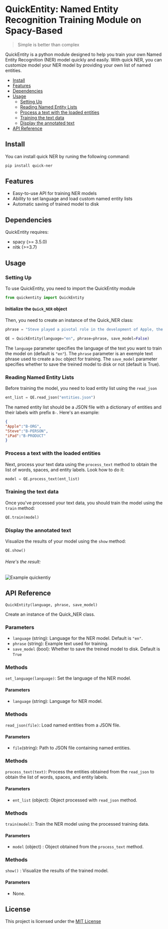 # QuickEntity: Named Entity Recognition Training Module on Spacy-Based

> Simple is better than complex

QuickEntity is a python module designed to help you train your own Named Entity Recognition (NER) model quickly and easily. With quick NER, you can customize model your NER model by providing your own list of named entities.

* [Install](#install)
* [Features](#features)
* [Dependencies](#dependencies)
* [Usage](#usage)
    + [Setting Up](#setting-up)
    + [Reading Named Entity Lists](#reading-named-entity-Lists)
    + [Process a text with the loaded entities](#process-a-text-with-the-loaded-entities)
    + [Training the text data](#training-the-text-data)
    + [Display the annotated text](#display-the-annotated-text)
 * [API Reference](#api-reference)
 

## Install

You can install quick NER by runing the following command:
```bash
pip install quick-ner
```

##  Features

+ Easy-to-use API for training NER models
+ Ability to set language and load custom named entity lists
+ Automatic saving of trained model to disk

## Dependencies

QuickEntity requires:

+ spacy (>= 3.5.0)
+ nltk (>=3.7)


## Usage

### Setting Up

To use QuickEntity, you need to import the QuickEntity module

```python
from quickentity import QuickEntity
```

#### Initialize the `Quick_NER` object

Then, you need to create an instance of the Quick_NER class:

```python
phrase = "Steve played a pivotal role in the development of Apple, the company responsible for creating innovative products such as the iPad"
```

```python
QE = QuickEntity(language="en", phrase=phrase, save_model=False)
```

The `language` parameter specifies the language of the text you want to train the model on (default is `"en"`). The `phrase` parameter is an exemple text phrase used to create a `Doc` object for training. The `save_model` parameter specifies whether to save the treined model to disk or not (default is True).

### Reading Named Entity Lists

Before training the model, you need to load entity list using the `read_json`
```python
ent_list = QE.read_json("entities.json")
```

The named entity list should be a JSON file with a dictionary of entities and their labels with prefix `B-`. Here's an example:

```json
{
"Apple":"B-ORG",
"Steve":"B-PERSON",
"iPad":"B-PRODUCT"
}
```

### Process a text with the loaded entities

Next, process your text data using the `process_text` method to obtain the list of words, spaces, and entity labels. Look how to do it:
```python
model = QE.process_text(ent_list)
```


### Training the text data

Once you've processed your text data, you should train the model using the `train` method:

```python
QE.train(model)
```

### Display the annotated text

Visualize the results of your model using the `show` method:

```python
QE.show()
```

###### Here's the result:

![Example quickentiy](https://github.com/Kissabi/quick_ner/raw/main/Screenshot.png)



## API Reference

`QuickEntity(language, phrase, save_model)`

Create an instance of the Quick_NER class.

### Parameters

+ `language` (string): Language for the NER model. Default is `"en"`.
+ `phrase` (string): Example text used for training.
+ `save_model` (bool): Whether to save the treined model to disk. Default is `True`

### Methods

`set_language(language)`: Set the language of the NER model.

#### Parameters

+ `language` (string): Language for NER model.

### Methods

`read_json(file)`: Load named entities from a JSON file.

#### Parameters

+ `file`(string): Path to JSON file containing named entities.

### Methods

`process_text(text)`: Process the entities obtained from the `read_json` to obtain the list of words, spaces, and entity labels.


#### Parameters

+ `ent_list` (object): Object processed with `read_json` method.

### Methods

`train(model)`: Train the NER model using the processed training data.

#### Parameters

+ `model` (object) : Object obtained from the `process_text` method.

### Methods

`show()` : Visualize the results of the trained model.

#### Parameters
+ None.



## License

This project is licensed under the [MIT License](https://opensourse.org/license/mit)
